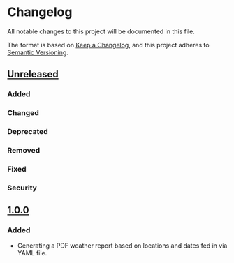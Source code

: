 # Changelog

All notable changes to this project will be documented in this file.

The format is based on [Keep a Changelog](https://keepachangelog.com/en/1.1.0/),
and this project adheres to [Semantic Versioning](https://semver.org/spec/v2.0.0.html).

## [Unreleased]

### Added

### Changed

### Deprecated

### Removed

### Fixed

### Security

## [1.0.0]

### Added
- Generating a PDF weather report based on locations and dates fed in via  YAML file.

[unreleased]: https://github.com/DerHabicht/planning-tools/compare/metoc-v1.1.0...HEAD
[1.0.0]: https://github.com/DerHabicht/planning-tools/releases/tag/metoc-v1.0.0